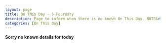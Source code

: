 ```yaml
---
layout: page
title: On This Day - 6 February
description: Page to inform when there is no known On This Day. NOTE&#58; There may still be comments.
categories: [On This Day]
---
```


**Sorry no known details for today**

